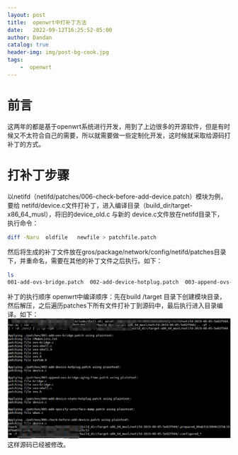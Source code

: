 ```yaml
---
layout: post
title:  openwrt中打补丁方法
date:   2022-09-12T16:25:52-05:00
author: Dandan
catalog: true
header-img: img/post-bg-cook.jpg
tags:
    -  openwrt
---
```

# 前言
这两年的都是基于openwrt系统进行开发，用到了上边很多的开源软件，但是有时候又不太符合自己的需要，所以就需要做一些定制化开发，这时候就采取给源码打补丁的方式。

# 打补丁步骤
以netifd（netifd/patches/006-check-before-add-device.patch）模块为例， 要给 netifd/device.c文件打补丁，进入编译目录（build_dir/target-x86_64_musl），将旧的device_old.c 与新的 device.c文件放在netifd目录下， 执行命令：
```bash
diff -Naru  oldfile   newfile > patchfile.patch
```
然后将生成的补丁文件放在gros/package/network/config/netifd/patches目录下，并重命名，需要在其他的补丁文件之后执行。如下：
```bash
ls
001-add-ovs-bridge.patch  002-add-device-hotplug.patch  003-append-ovs-bridge-aging-time.patch  004-add-device-state-hotplug.patch  005-add-specify-interface-dump.patch  006-check-before-add-device.patch
```
补丁的执行顺序
openwrt中编译顺序：先在build /target 目录下创建模块目录，然后解压，之后遍历patches下所有文件打补丁到源码中，最后执行进入目录编译。如下：
![](/img/openwrt_patch.jpg)
这样源码已经被修改。